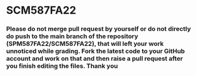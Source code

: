# SCM587FA22
### Please do not merge pull request by yourself or do not directly do push to the main branch of the repository (SPM587FA22/SCM587FA22), that will left your work unnoticed while grading. Fork the latest code to your GitHub account and work on that and then raise a pull request after you finish editing the files. Thank you
